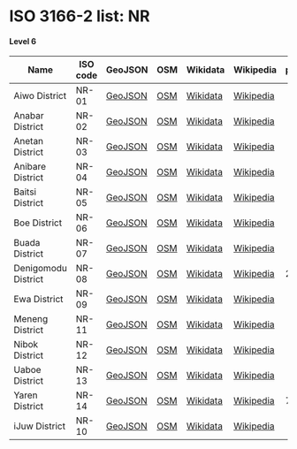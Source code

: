 # ISO 3166-2 list: NR


#### Level 6
Name | ISO code | GeoJSON | OSM | Wikidata | Wikipedia | population 
--- | --- | --- | --- | --- | --- | --- 
Aiwo District | NR-01 | [GeoJSON](../../export/geojson/q7/iso2/NR/NR-01.geojson) | [OSM](https://www.openstreetmap.org/relation/8437545) | [Wikidata](https://www.wikidata.org/wiki/Q240017) | [Wikipedia](http://en.wikipedia.org/wiki/en%3AAiwo%20District) | 
Anabar District | NR-02 | [GeoJSON](../../export/geojson/q7/iso2/NR/NR-02.geojson) | [OSM](https://www.openstreetmap.org/relation/8437552) | [Wikidata](https://www.wikidata.org/wiki/Q328735) | [Wikipedia](http://en.wikipedia.org/wiki/en%3AAnabar%20District) | 
Anetan District | NR-03 | [GeoJSON](../../export/geojson/q7/iso2/NR/NR-03.geojson) | [OSM](https://www.openstreetmap.org/relation/8437551) | [Wikidata](https://www.wikidata.org/wiki/Q378813) | [Wikipedia](http://en.wikipedia.org/wiki/en%3AAnetan%20District) | 
Anibare District | NR-04 | [GeoJSON](../../export/geojson/q7/iso2/NR/NR-04.geojson) | [OSM](https://www.openstreetmap.org/relation/8382189) | [Wikidata](https://www.wikidata.org/wiki/Q328733) | [Wikipedia](http://en.wikipedia.org/wiki/en%3AAnibare%20District) | 
Baitsi District | NR-05 | [GeoJSON](../../export/geojson/q7/iso2/NR/NR-05.geojson) | [OSM](https://www.openstreetmap.org/relation/8437549) | [Wikidata](https://www.wikidata.org/wiki/Q328727) | [Wikipedia](http://en.wikipedia.org/wiki/en%3ABaitsi%20District) | 
Boe District | NR-06 | [GeoJSON](../../export/geojson/q7/iso2/NR/NR-06.geojson) | [OSM](https://www.openstreetmap.org/relation/8437544) | [Wikidata](https://www.wikidata.org/wiki/Q378829) | [Wikipedia](http://en.wikipedia.org/wiki/en%3ABoe%20District) | 
Buada District | NR-07 | [GeoJSON](../../export/geojson/q7/iso2/NR/NR-07.geojson) | [OSM](https://www.openstreetmap.org/relation/8437555) | [Wikidata](https://www.wikidata.org/wiki/Q202747) | [Wikipedia](http://en.wikipedia.org/wiki/en%3ABuada%20District) | 
Denigomodu District | NR-08 | [GeoJSON](../../export/geojson/q7/iso2/NR/NR-08.geojson) | [OSM](https://www.openstreetmap.org/relation/8437546) | [Wikidata](https://www.wikidata.org/wiki/Q1187200) | [Wikipedia](http://en.wikipedia.org/wiki/en%3ADenigomodu%20District) | 2396
Ewa District | NR-09 | [GeoJSON](../../export/geojson/q7/iso2/NR/NR-09.geojson) | [OSM](https://www.openstreetmap.org/relation/8437550) | [Wikidata](https://www.wikidata.org/wiki/Q274381) | [Wikipedia](http://en.wikipedia.org/wiki/en%3AEwa%20District%2C%20Nauru) | 
Meneng District | NR-11 | [GeoJSON](../../export/geojson/q7/iso2/NR/NR-11.geojson) | [OSM](https://www.openstreetmap.org/relation/8437553) | [Wikidata](https://www.wikidata.org/wiki/Q327788) | [Wikipedia](http://en.wikipedia.org/wiki/en%3AMeneng%20District) | 
Nibok District | NR-12 | [GeoJSON](../../export/geojson/q7/iso2/NR/NR-12.geojson) | [OSM](https://www.openstreetmap.org/relation/8437547) | [Wikidata](https://www.wikidata.org/wiki/Q378780) | [Wikipedia](http://en.wikipedia.org/wiki/en%3ANibok%20District) | 
Uaboe District | NR-13 | [GeoJSON](../../export/geojson/q7/iso2/NR/NR-13.geojson) | [OSM](https://www.openstreetmap.org/relation/8437548) | [Wikidata](https://www.wikidata.org/wiki/Q473764) | [Wikipedia](http://en.wikipedia.org/wiki/en%3AUaboe%20District) | 
Yaren District | NR-14 | [GeoJSON](../../export/geojson/q7/iso2/NR/NR-14.geojson) | [OSM](https://www.openstreetmap.org/relation/8384066) | [Wikidata](https://www.wikidata.org/wiki/Q31026) | [Wikipedia](http://en.wikipedia.org/wiki/en%3AYaren%20District) | 747
iJuw District | NR-10 | [GeoJSON](../../export/geojson/q7/iso2/NR/NR-10.geojson) | [OSM](https://www.openstreetmap.org/relation/8382150) | [Wikidata](https://www.wikidata.org/wiki/Q328738) | [Wikipedia](http://en.wikipedia.org/wiki/en%3AIjuw%20District) | 
